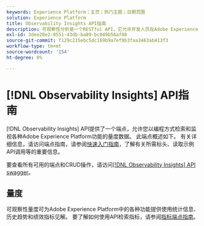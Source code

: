```yaml
---
keywords: Experience Platform；主页；热门主题；日期范围
solution: Experience Platform
title: Observability Insights API指南
description: 可观察性分析是一个RESTful API，它允许开发人员在Adobe Experience Platform中公开关键可观察性指标。 这些指标可深入分析Experience Platform使用统计数据、Experience Platform服务的运行状况检查、历史趋势和各种Experience Platform功能的性能指标。
exl-id: 3dee20e2-0551-43db-ba89-bc049b56af08
source-git-commit: f129c215ebc5dc169b9a7ef9b3faa3463ab413f3
workflow-type: tm+mt
source-wordcount: '154'
ht-degree: 0%

---
```


# [!DNL Observability Insights] API指南

[!DNL Observability Insights] API提供了一个端点，允许您以编程方式检索和监视各种Adobe Experience Platform功能的量度数据。 此端点概述如下。 有关详细信息，请访问端点指南，请参阅[快速入门指南](./getting-started.md)，了解有关所需标头、读取示例API调用等的重要信息。

要查看所有可用的端点和CRUD操作，请访问[[!DNL Observability Insights] API swagger](https://www.adobe.io/experience-platform-apis/references/observability-insights/)。

## 量度

可观察性量度可为Adobe Experience Platform中的各种功能提供使用统计信息、历史趋势和绩效指标见解。 要了解如何使用API检索指标，请参阅[指标端点指南](./metrics.md)。
